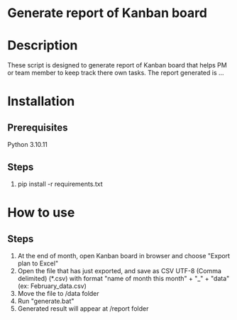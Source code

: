 # Generate report of Kanban board

# Description
These script is designed to generate report of Kanban board that helps PM or team member to keep track there own tasks.
The report generated is ...

# Installation
## Prerequisites
Python 3.10.11

## Steps
1. pip install -r requirements.txt


# How to use
## Steps
1. At the end of month, open Kanban board in browser and choose "Export plan to Excel"
2. Open the file that has just exported, and save as CSV UTF-8 (Comma delimited) (*.csv) with format "name of month this month" + "_" + "data" (ex: February_data.csv)
4. Move the file to /data folder
5. Run "generate.bat"
6. Generated result will appear at /report folder
